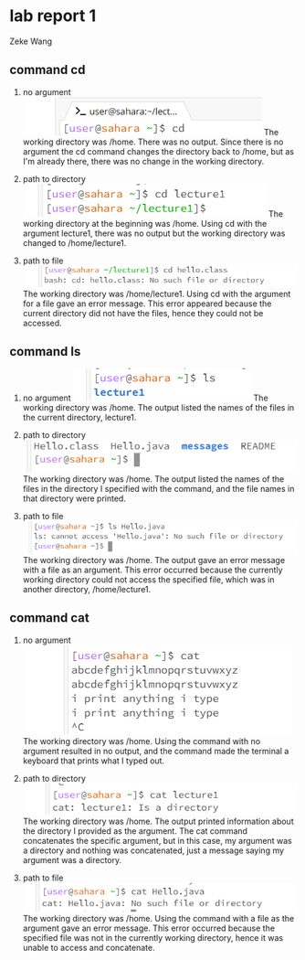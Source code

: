 # lab report 1

Zeke Wang 

## command cd
1. no argument
![Image](cd1.png)
The working directory was /home. There was no output. Since there is no argument the cd command changes the directory back to /home, but as I'm already there, there was no change in the working directory.

2. path to directory
![Image](cd2.png)
The working directory at the beginning was /home. Using cd with the argument lecture1, there was no output but the working directory was changed to /home/lecture1. 

3. path to file
![Image](cd3.png)
The working directory was /home/lecture1. Using cd with the argument for a file gave an error message. This error appeared because the current directory did not have the files, hence they could not be accessed.

## command ls
1. no argument
![Image](ls1.png)
The working directory was /home. The output listed the names of the files in the current directory, lecture1. 

2. path to directory
![Image](ls2.png)
The working directory was /home. The output listed the names of the files in the directory I specified with the command, and the file names in that directory were printed. 

3. path to file
![Image](ls3.png)
The working directory was /home. The output gave an error message with a file as an argument. This error occurred because the currently working directory could not access the specified file, which was in another directory, /home/lecture1.

## command cat
1. no argument
![Image](cat1.png)
The working directory was /home. Using the command with no argument resulted in no output, and the command made the terminal a keyboard that prints what I typed out. 

2. path to directory
![Image](cat2.png)
The working directory was /home. The output printed information about the directory I provided as the argument. The cat command concatenates the specific argument, but in this case, my argument was a directory and nothing was concatenated, just a message saying my argument was a directory.

3. path to file
![Image](cat3.png)
The working directory was /home. Using the command with a file as the argument gave an error message. This error occurred because the specified file was not in the currently working directory, hence it was unable to access and concatenate.  
